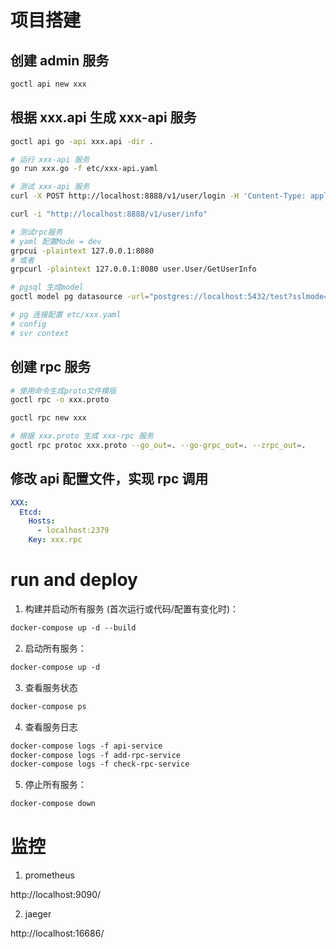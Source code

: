 # 项目搭建

## 创建 admin 服务

```bash
goctl api new xxx
```

## 根据 xxx.api 生成 xxx-api 服务

```bash
goctl api go -api xxx.api -dir .

# 运行 xxx-api 服务
go run xxx.go -f etc/xxx-api.yaml

# 测试 xxx-api 服务
curl -X POST http://localhost:8888/v1/user/login -H 'Content-Type: application/json' -d '{"username":"admin","password":"123456"}'

curl -i "http://localhost:8888/v1/user/info"

# 测试rpc服务
# yaml 配置Mode = dev
grpcui -plaintext 127.0.0.1:8080
# 或者
grpcurl -plaintext 127.0.0.1:8080 user.User/GetUserInfo

# pgsql 生成model
goctl model pg datasource -url="postgres://localhost:5432/test?sslmode=disable" -table=t_user,t_role,t_admin_user,t_permission,t_role_permission,t_user_role -dir=.

# pg 连接配置 etc/xxx.yaml
# config
# svr context
```

## 创建 rpc 服务

```bash
# 使用命令生成proto文件模版
goctl rpc -o xxx.proto

goctl rpc new xxx

# 根据 xxx.proto 生成 xxx-rpc 服务
goctl rpc protoc xxx.proto --go_out=. --go-grpc_out=. --zrpc_out=.
```

## 修改 api 配置文件，实现 rpc 调用

```yaml
XXX:
  Etcd:
    Hosts:
      - localhost:2379
    Key: xxx.rpc
```

# run and deploy

1. 构建并启动所有服务 (首次运行或代码/配置有变化时)：

```Dockerfile
docker-compose up -d --build
```

2. 启动所有服务：

```Dockerfile
docker-compose up -d
```

3. 查看服务状态

```Dockerfile
docker-compose ps
```

4. 查看服务日志

```Dockerfile
docker-compose logs -f api-service
docker-compose logs -f add-rpc-service
docker-compose logs -f check-rpc-service
```

5. 停止所有服务：

```Dockerfile
docker-compose down
```

# 监控

1. prometheus

http://localhost:9090/

2. jaeger

http://localhost:16686/
